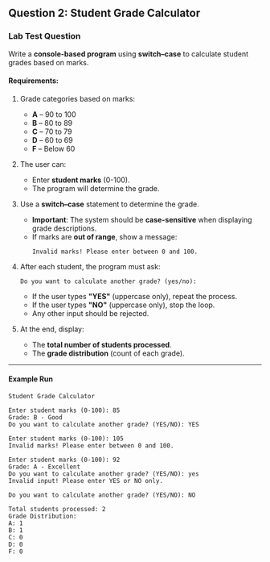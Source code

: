 ## Question 2: Student Grade Calculator

### Lab Test Question

Write a **console-based program** using **switch–case** to calculate student grades based on marks.

#### Requirements:

1. Grade categories based on marks:
   * **A** – 90 to 100
   * **B** – 80 to 89
   * **C** – 70 to 79
   * **D** – 60 to 69
   * **F** – Below 60

2. The user can:
   * Enter **student marks** (0-100).
   * The program will determine the grade.

3. Use a **switch–case** statement to determine the grade.
   * **Important**: The system should be **case-sensitive** when displaying grade descriptions.
   * If marks are **out of range**, show a message:
     ```
     Invalid marks! Please enter between 0 and 100.
     ```

4. After each student, the program must ask:
   ```
   Do you want to calculate another grade? (yes/no):
   ```
   * If the user types **"YES"** (uppercase only), repeat the process.
   * If the user types **"NO"** (uppercase only), stop the loop.
   * Any other input should be rejected.

5. At the end, display:
   * The **total number of students processed**.
   * The **grade distribution** (count of each grade).

---

#### Example Run

```
Student Grade Calculator

Enter student marks (0-100): 85
Grade: B - Good
Do you want to calculate another grade? (YES/NO): YES

Enter student marks (0-100): 105
Invalid marks! Please enter between 0 and 100.

Enter student marks (0-100): 92
Grade: A - Excellent
Do you want to calculate another grade? (YES/NO): yes
Invalid input! Please enter YES or NO only.

Do you want to calculate another grade? (YES/NO): NO

Total students processed: 2
Grade Distribution:
A: 1
B: 1
C: 0
D: 0
F: 0
```
